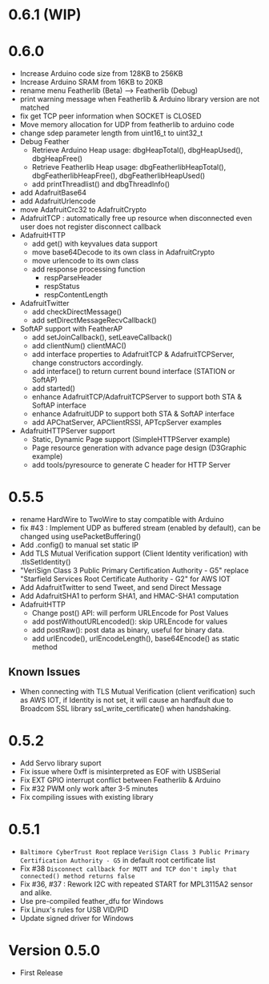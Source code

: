 # 0.6.1 (WIP)

# 0.6.0

- Increase Arduino code size from 128KB to 256KB
- Increase Arduino SRAM from 16KB to 20KB
- rename menu Featherlib (Beta) --> Featherlib (Debug)
- print warning message when Featherlib & Arduino library version are not matched
- fix get TCP peer information when SOCKET is CLOSED
- Move memory allocation for UDP from featherlib to arduino code
- change sdep parameter length from uint16_t to uint32_t
- Debug Feather
	- Retrieve Arduino Heap usage: dbgHeapTotal(), dbgHeapUsed(), dbgHeapFree()
	- Retrieve Featherlib Heap usage: dbgFeatherlibHeapTotal(), dbgFeatherlibHeapFree(), dbgFeatherlibHeapUsed()
	- add printThreadlist() and dbgThreadInfo()
- add AdafruitBase64
- add AdafruitUrlencode
- move AdafruitCrc32 to AdafruitCrypto
- AdafruitTCP : automatically free up resource when disconnected even user does not register disconnect callback
- AdafruitHTTP
	- add get() with keyvalues data support
	- move base64Decode to its own class in AdafruitCrypto
	- move urlencode to its own class
	- add response processing function
		- respParseHeader
		- respStatus
		- respContentLength
- AdafruitTwitter
	- add checkDirectMessage()
	- add setDirectMessageRecvCallback()
- SoftAP support with FeatherAP
	- add setJoinCallback(), setLeaveCallback()
	- add clientNum() clientMAC()
	- add interface properties to AdafruitTCP & AdafruitTCPServer, change constructors accordingly.
	- add interface() to return current bound interface (STATION or SoftAP)
	- add started()
	- enhance AdafruitTCP/AdafruitTCPServer to support both STA & SoftAP interface
	- enhance AdafruitUDP to support both STA & SoftAP interface
	- add APChatServer, APClientRSSI, APTcpServer examples
- AdafruitHTTPServer support
	- Static, Dynamic Page support (SimpleHTTPServer example)
	- Page resource generation with advance page design (D3Graphic example)
	- add tools/pyresource to generate C header for HTTP Server

# 0.5.5

- rename HardWire to TwoWire to stay compatible with Arduino
- fix #43 : Implement UDP as buffered stream (enabled by default), can be changed using usePacketBuffering()
- Add .config() to manual set static IP
- Add TLS Mutual Verification support (Client Identity verification) with .tlsSetIdentity()
- "VeriSign Class 3 Public Primary Certification Authority - G5" replace "Starfield Services Root Certificate Authority - G2" for AWS IOT 
- Add AdafruitTwitter to send Tweet, and send Direct Message
- Add AdafruitSHA1 to perform SHA1, and HMAC-SHA1 computation
- AdafruitHTTP
	- Change post() API: will perform URLEncode for Post Values
	- add postWithoutURLencoded(): skip URLEncode for values
	- add postRaw(): post data as binary, useful for binary data.
	- add urlEncode(), urlEncodeLength(), base64Encode() as static method

## Known Issues

- When connecting with TLS Mutual Verification (client verification) such as AWS IOT, if Identity is not set, it will cause an hardfault due to Broadcom SSL library ssl_write_certificate() when handshaking.

# 0.5.2

- Add Servo library suport
- Fix issue where 0xff is misinterpreted as EOF with USBSerial
- Fix EXT GPIO interrupt conflict between Featherlib & Arduino
- Fix #32 PWM only work after 3-5 minutes
- Fix compiling issues with existing library

# 0.5.1

- `Baltimore CyberTrust Root` replace `VeriSign Class 3 Public Primary Certification Authority - G5` in default root certificate list
- Fix #38 `Disconnect callback for MQTT and TCP don't imply that connected() method returns false` 
- Fix #36, #37 : Rework I2C with repeated START for MPL3115A2 sensor and alike.
- Use pre-compiled feather_dfu for Windows
- Fix Linux's rules for USB VID/PID
- Update signed driver for Windows

# Version 0.5.0

- First Release

